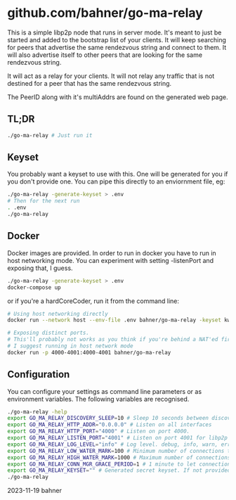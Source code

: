 # github.com/bahner/go-ma-relay

This is a simple libp2p node that runs in server mode. It's meant to just be started
and added to the bootstrap list of your clients. It will keep searching for peers that
advertise the same rendezvous string and connect to them. It will also advertise itself
to other peers that are looking for the same rendezvous string.

It will act as a relay for your clients. It will not relay any traffic that is not
destined for a peer that has the same rendezvous string.

The PeerID along with it's multiAddrs are found on the generated web page.

## TL;DR

```bash
./go-ma-relay # Just run it
```

## Keyset

You probably want a keyset to use with this. One will be generated for you if you don't provide one. You can pipe this directly to an enviornment file, eg:

```bash
./go-ma-relay -generate-keyset > .env
# Then for the next run
. .env
./go-ma-relay
```

## Docker

Docker images are provided. In order to run in docker you have to run in host networking mode. You can experiment with setting -listenPort and exposing that, I guess.

```bash
./go-ma-relay -generate-keyset > .env
docker-compose up 
```

or if you're a hardCoreCoder, run it from the command line:

```bash
# Using host networking directly
docker run --network host --env-file .env bahner/go-ma-relay -keyset kwoo....blahblahblah

# Exposing distinct ports.
# This'll probably not works as you think if you're behind a NAT'ed firewall.
# I suggest running in host network mode
docker run -p 4000-4001:4000-4001 bahner/go-ma-relay 
```

## Configuration

You can configure your settings as command line parameters or as environment variables. The following variables are recognised.

```bash
./go-ma-relay -help
export GO_MA_RELAY_DISCOVERY_SLEEP=10 # Sleep 10 seconds between discovery attempts
export GO_MA_RELAY_HTTP_ADDR="0.0.0.0" # Listen on all interfaces
export GO_MA_RELAY_HTTP_PORT="4000" # Listen on port 4000.
export GO_MA_RELAY_LISTEN_PORT="4001" # Listen on port 4001 for libp2p traffic. 0 = random
export GO_MA_RELAY_LOG_LEVEL="info" # Log level. debug, info, warn, error, fatal, panic
export GO_MA_RELAY_LOW_WATER_MARK=100 # Minimum number of connections to maintain
export GO_MA_RELAY_HIGH_WATER_MARK=1000 # Maximum number of connections to maintain 
export GO_MA_RELAY_CONN_MGR_GRACE_PERIOD=1 # 1 minute to let connections disconnect gracefully
export GO_MA_RELAY_KEYSET="" # Generated secret keyset. If not provided, one will be generated.
./go-ma-relay
```

2023-11-19 bahner
